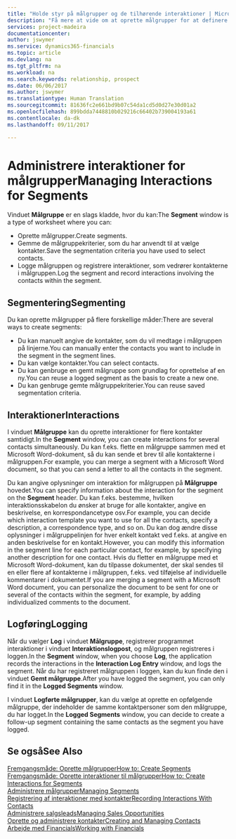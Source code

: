 ```yaml
---
title: "Holde styr på målgrupper og de tilhørende interaktioner | Microsoft Docs"
description: "Få mere at vide om at oprette målgrupper for at definere grupper af kontaktpersoner og angive interaktioner for målgrupper."
services: project-madeira
documentationcenter: 
author: jswymer
ms.service: dynamics365-financials
ms.topic: article
ms.devlang: na
ms.tgt_pltfrm: na
ms.workload: na
ms.search.keywords: relationship, prospect
ms.date: 06/06/2017
ms.author: jswymer
ms.translationtype: Human Translation
ms.sourcegitcommit: 81636fc2e661bd9b07c54da1cd5d0d27e30d01a2
ms.openlocfilehash: 899bdda7448810b029216c66402b739004193a61
ms.contentlocale: da-dk
ms.lasthandoff: 09/11/2017

---
```

# <a name="managing-interactions-for-segments"></a><span data-ttu-id="dee6a-103">Administrere interaktioner for målgrupper</span><span class="sxs-lookup"><span data-stu-id="dee6a-103">Managing Interactions for Segments</span></span>
<span data-ttu-id="dee6a-104">Vinduet **Målgruppe** er en slags kladde, hvor du kan:</span><span class="sxs-lookup"><span data-stu-id="dee6a-104">The **Segment** window is a type of worksheet where you can:</span></span>

* <span data-ttu-id="dee6a-105">Oprette målgrupper.</span><span class="sxs-lookup"><span data-stu-id="dee6a-105">Create segments.</span></span>
* <span data-ttu-id="dee6a-106">Gemme de målgruppekriterier, som du har anvendt til at vælge kontakter.</span><span class="sxs-lookup"><span data-stu-id="dee6a-106">Save the segmentation criteria you have used to select contacts.</span></span>
* <span data-ttu-id="dee6a-107">Logge målgruppen og registrere interaktioner, som vedrører kontakterne i målgruppen.</span><span class="sxs-lookup"><span data-stu-id="dee6a-107">Log the segment and record interactions involving the contacts within the segment.</span></span>

## <a name="segmenting"></a><span data-ttu-id="dee6a-108">Segmentering</span><span class="sxs-lookup"><span data-stu-id="dee6a-108">Segmenting</span></span>
<span data-ttu-id="dee6a-109">Du kan oprette målgrupper på flere forskellige måder:</span><span class="sxs-lookup"><span data-stu-id="dee6a-109">There are several ways to create segments:</span></span>

* <span data-ttu-id="dee6a-110">Du kan manuelt angive de kontakter, som du vil medtage i målgruppen på linjerne.</span><span class="sxs-lookup"><span data-stu-id="dee6a-110">You can manually enter the contacts you want to include in the segment in the segment lines.</span></span>
* <span data-ttu-id="dee6a-111">Du kan vælge kontakter.</span><span class="sxs-lookup"><span data-stu-id="dee6a-111">You can select contacts.</span></span>
* <span data-ttu-id="dee6a-112">Du kan genbruge en gemt målgruppe som grundlag for oprettelse af en ny.</span><span class="sxs-lookup"><span data-stu-id="dee6a-112">You can reuse a logged segment as the basis to create a new one.</span></span>
* <span data-ttu-id="dee6a-113">Du kan genbruge gemte målgruppekriterier.</span><span class="sxs-lookup"><span data-stu-id="dee6a-113">You can reuse saved segmentation criteria.</span></span>

## <a name="interactions"></a><span data-ttu-id="dee6a-114">Interaktioner</span><span class="sxs-lookup"><span data-stu-id="dee6a-114">Interactions</span></span>
<span data-ttu-id="dee6a-115">I vinduet **Målgruppe** kan du oprette interaktioner for flere kontakter samtidigt.</span><span class="sxs-lookup"><span data-stu-id="dee6a-115">In the **Segment** window, you can create interactions for several contacts simultaneously.</span></span> <span data-ttu-id="dee6a-116">Du kan f.eks. flette en målgruppe sammen med et Microsoft Word-dokument, så du kan sende et brev til alle kontakterne i målgruppen.</span><span class="sxs-lookup"><span data-stu-id="dee6a-116">For example, you can merge a segment with a Microsoft Word document, so that you can send a letter to all the contacts in the segment.</span></span>

<span data-ttu-id="dee6a-117">Du kan angive oplysninger om interaktion for målgruppen på **Målgruppe** hovedet.</span><span class="sxs-lookup"><span data-stu-id="dee6a-117">You can specify information about the interaction for the segment on the **Segment** header.</span></span> <span data-ttu-id="dee6a-118">Du kan f.eks. bestemme, hvilken interaktionsskabelon du ønsker at bruge for alle kontakter, angive en beskrivelse, en korrespondancetype osv.</span><span class="sxs-lookup"><span data-stu-id="dee6a-118">For example, you can decide which interaction template you want to use for all the contacts, specify a description, a correspondence type, and so on.</span></span> <span data-ttu-id="dee6a-119">Du kan dog ændre disse oplysninger i målgruppelinjen for hver enkelt kontakt ved f.eks. at angive en anden beskrivelse for en kontakt.</span><span class="sxs-lookup"><span data-stu-id="dee6a-119">However, you can modify this information in the segment line for each particular contact, for example, by specifying another description for one contact.</span></span> <span data-ttu-id="dee6a-120">Hvis du fletter en målgruppe med et Microsoft Word-dokument, kan du tilpasse dokumentet, der skal sendes til en eller flere af kontakterne i målgruppen, f.eks. ved tilføjelse af individuelle kommentarer i dokumentet.</span><span class="sxs-lookup"><span data-stu-id="dee6a-120">If you are merging a segment with a Microsoft Word document, you can personalize the document to be sent for one or several of the contacts within the segment, for example, by adding individualized comments to the document.</span></span>

## <a name="logging"></a><span data-ttu-id="dee6a-121">Logføring</span><span class="sxs-lookup"><span data-stu-id="dee6a-121">Logging</span></span>
<span data-ttu-id="dee6a-122">Når du vælger **Log** i vinduet **Målgruppe**, registrerer programmet interaktioner i vinduet **Interaktionslogpost**, og målgruppen registreres i loggen.</span><span class="sxs-lookup"><span data-stu-id="dee6a-122">In the **Segment** window, when you choose **Log**, the application records the interactions in the **Interaction Log Entry** window, and logs the segment.</span></span> <span data-ttu-id="dee6a-123">Når du har registreret målgruppen i loggen, kan du kun finde den i vinduet **Gemt målgruppe**.</span><span class="sxs-lookup"><span data-stu-id="dee6a-123">After you have logged the segment, you can only find it in the **Logged Segments** window.</span></span>

<span data-ttu-id="dee6a-124">I vinduet **Logførte målgrupper**, kan du vælge at oprette en opfølgende målgruppe, der indeholder de samme kontaktpersoner som den målgruppe, du har logget.</span><span class="sxs-lookup"><span data-stu-id="dee6a-124">In the **Logged Segments** window, you can decide to create a follow-up segment containing the same contacts as the segment you have logged.</span></span>

## <a name="see-also"></a><span data-ttu-id="dee6a-125">Se også</span><span class="sxs-lookup"><span data-stu-id="dee6a-125">See Also</span></span>
[<span data-ttu-id="dee6a-126">Fremgangsmåde: Oprette målgrupper</span><span class="sxs-lookup"><span data-stu-id="dee6a-126">How to: Create Segments</span></span>](marketing-how-create-segment.md)  
[<span data-ttu-id="dee6a-127">Fremgangsmåde: Oprette interaktioner til målgrupper</span><span class="sxs-lookup"><span data-stu-id="dee6a-127">How to: Create Interactions for Segments</span></span>](marketing-how-create-interactions.md)  
[<span data-ttu-id="dee6a-128">Administrere målgrupper</span><span class="sxs-lookup"><span data-stu-id="dee6a-128">Managing Segments</span></span>](marketing-segments.md)  
[<span data-ttu-id="dee6a-129">Registrering af interaktioner med kontakter</span><span class="sxs-lookup"><span data-stu-id="dee6a-129">Recording Interactions With Contacts</span></span>](marketing-interactions.md)  
[<span data-ttu-id="dee6a-130">Administrere salgsleads</span><span class="sxs-lookup"><span data-stu-id="dee6a-130">Managing Sales Opportunities</span></span>](marketing-manage-sales-opportunities.md)  
[<span data-ttu-id="dee6a-131">Oprette og administrere kontakter</span><span class="sxs-lookup"><span data-stu-id="dee6a-131">Creating and Managing Contacts</span></span>](marketing-contacts.md)  
[<span data-ttu-id="dee6a-132">Arbejde med Financials</span><span class="sxs-lookup"><span data-stu-id="dee6a-132">Working with Financials</span></span>](ui-work-product.md)

